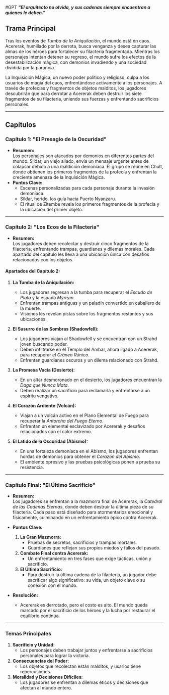 #GPT
**_"El arquitecto no olvida, y sus cadenas siempre encuentran a quienes le deben."_**
## **Trama Principal**

Tras los eventos de _Tumba de la Aniquilación_, el mundo está en caos. Acererak, humillado por la derrota, busca venganza y desea capturar las almas de los héroes para fortalecer su filacteria fragmentada. Mientras los personajes intentan detener su regreso, el mundo sufre los efectos de la desestabilización mágica, con demonios invadiendo y una sociedad dividida por la paranoia.

La Inquisición Mágica, un nuevo poder político y religioso, culpa a los usuarios de magia del caos, enfrentándose activamente a los personajes. A través de profecías y fragmentos de objetos malditos, los jugadores descubrirán que para derrotar a Acererak deben destruir los siete fragmentos de su filacteria, uniendo sus fuerzas y enfrentando sacrificios personales.

---

## **Capítulos**

### **Capítulo 1: "El Presagio de la Oscuridad"**

- **Resumen:**  
    Los personajes son atacados por demonios en diferentes partes del mundo. Sildar, un viejo aliado, envía un mensaje urgente antes de colapsar debido a una maldición demoníaca. El grupo se reúne en Chult, donde obtienen los primeros fragmentos de la profecía y enfrentan la creciente amenaza de la Inquisición Mágica.
- **Puntos Clave:**
    - Escenas personalizadas para cada personaje durante la invasión demoníaca.
    - Sildar, herido, los guía hacia Puerto Nyanzaru.
    - El ritual de Zitembe revela los primeros fragmentos de la profecía y la ubicación del primer objeto.

---

### **Capítulo 2: "Los Ecos de la Filacteria"**

- **Resumen:**  
    Los jugadores deben recolectar y destruir cinco fragmentos de la filacteria, enfrentando trampas, guardianes y dilemas morales. Cada apartado del capítulo les lleva a una ubicación única con desafíos relacionados con los objetos.

#### **Apartados del Capítulo 2:**

1. **La Tumba de la Aniquilación:**
    
    - Los jugadores regresan a la tumba para recuperar el _Escudo de Plata_ y la espada _Myrrym_.
    - Enfrentan trampas antiguas y un paladín convertido en caballero de la muerte.
    - Visiones les revelan pistas sobre los fragmentos restantes y sus ubicaciones.
2. **El Susurro de las Sombras (Shadowfell):**
    
    - Los jugadores viajan al Shadowfell y se encuentran con un Strahd joven buscando poder.
    - Deben infiltrarse en el Templo del Ámbar, ahora ligado a Acererak, para recuperar el _Cráneo Rúnico_.
    - Enfrentan guardianes oscuros y un dilema relacionado con Strahd.
3. **La Promesa Vacía (Desierto):**
    
    - En un altar desmoronado en el desierto, los jugadores encuentran la _Daga que Nunca Mata_.
    - Deben realizar un sacrificio para reclamarla y enfrentarse a un espíritu vengativo.
4. **El Corazón Ardiente (Volcán):**
    
    - Viajan a un volcán activo en el Plano Elemental de Fuego para recuperar la _Antorcha del Fuego Eterno_.
    - Enfrentan un elemental esclavizado por Acererak y desafíos relacionados con el calor extremo.
5. **El Latido de la Oscuridad (Abismo):**
    
    - En una fortaleza demoníaca en el Abismo, los jugadores enfrentan hordas de demonios para obtener el _Corazón del Abismo_.
    - El ambiente opresivo y las pruebas psicológicas ponen a prueba su resistencia.

---

### **Capítulo Final: "El Último Sacrificio"**

- **Resumen:**  
    Los jugadores se enfrentan a la mazmorra final de Acererak, la _Catedral de las Cadenas Eternas_, donde deben destruir la última pieza de su filacteria. Cada paso está diseñado para atormentarlos emocional y físicamente, culminando en un enfrentamiento épico contra Acererak.
    
- **Puntos Clave:**
    
    1. **La Gran Mazmorra:**
        - Pruebas de secretos, sacrificios y trampas mortales.
        - Guardianes que reflejan sus propios miedos y fallos del pasado.
    2. **Combate Final contra Acererak:**
        - Un enfrentamiento en tres fases que exige tácticas, unión y sacrificio.
    3. **El Último Sacrificio:**
        - Para destruir la última cadena de la filacteria, un jugador debe sacrificar algo significativo: su vida, un objeto clave o su conexión con el mundo.
- **Resolución:**
    
    - Acererak es derrotado, pero el costo es alto. El mundo queda marcado por el sacrificio de los héroes y la lucha por restaurar el equilibrio continúa.

---

### **Temas Principales**

1. **Sacrificio y Unidad:**
    - Los personajes deben trabajar juntos y enfrentarse a sacrificios personales para lograr la victoria.
2. **Consecuencias del Poder:**
    - Los objetos que recolectan están malditos, y usarlos tiene repercusiones.
3. **Moralidad y Decisiones Difíciles:**
    - Los jugadores se enfrentan a dilemas éticos y decisiones que afectan al mundo entero.